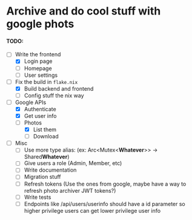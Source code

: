 # Archive and do cool stuff with google phots


#### TODO:
- [ ] Write the frontend
  - [x] Login page
  - [ ] Homepage
  - [ ] User settings
- [ ] Fix the build in `flake.nix`
  - [x] Build backend and frontend
  - [ ] Config stuff the nix way
- [ ] Google APIs
  - [x] Authenticate
  - [x] Get user info
  - [ ] Photos
    - [x] List them
    - [ ] Download 
- [ ] Misc
  - [ ] Use more type alias: (ex: Arc<Mutex<**Whatever**>> -> Shared**Whatever**)
  - [ ] Give users a role (Admin, Member, etc)
  - [ ] Write documentation
  - [ ] Migration stuff
  - [ ] Refresh tokens (Use the ones from google, maybe have a way to refresh photo archiver JWT tokens?)
  - [ ] Write tests
  - [ ] Endpoints like /api/users/userinfo should have a id parameter so higher privilege users can get lower privilege user info
